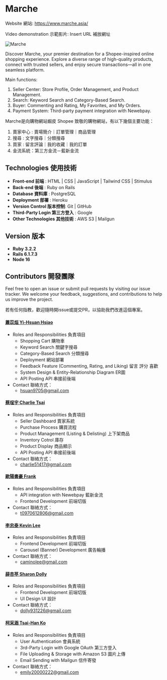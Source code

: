 # Marche

Website 網站: https://www.marche.asia/

Video demonstration 示範影片: Insert URL 補放網址

![Marche](https://imgpile.com/images/9PX5Cj.png)

Discover Marche, your premier destination for a Shopee-inspired online shopping experience. Explore a diverse range of high-quality products, connect with trusted sellers, and enjoy secure transactions—all in one seamless platform.

Main functions:
1. Seller Center: Store Profile, Order Management, and Product Management.
2. Search: Keyword Search and Category-Based Search.
3. Buyer: Commenting and Rating, My Favorites, and My Orders.
4. Payment System: Third-party payment integration with Newebpay.

Marche是向購物網站蝦皮 Shopee 致敬的購物網站，有以下幾個主要功能：
1. 賣家中心 : 賣場簡介｜訂單管理｜商品管理
2. 搜尋 : 文字搜尋｜分類搜尋
3. 買家 : 留言評論｜我的收藏｜我的訂單
4. 金流系統：第三方金流－藍新金流

## Technologies 使用技術
- **Front-end 前端** : HTML | CSS | JavaScript | Tailwind CSS | Stimulus
- **Back-end 後端** : Ruby on Rails
- **Database 資料庫** : PostgreSQL
- **Deployment 部署** : Heroku
- **Version Control 版本控制**: Git | GitHub
- **Third-Party Login 第三方登入** :  Google
- **Other Technologies 其他技術** : AWS S3 | Mailgun

##  Version 版本
- **Ruby 3.2.2**
- **Rails 6.1.7.3**
- **Node 16**

## Contributors 開發團隊

Feel free to open an issue or submit pull requests by visiting our issue tracker. We welcome your feedback, suggestions, and contributions to help us improve the project.


若有任何指教，歡迎隨時開issue或提交PR，以協助我們改進這個專案。


#### [蕭苡烜 Yi-Hsuan Hsiao](https://github.com/Hsuan19971005)
- Roles and Responsibilities 負責項目
  - Shopping Cart 購物車
  - Keyword Search 關鍵字搜尋
  - Category-Based Search 分類搜尋
  - Deployment 網站部署
  - Feedback Feature (Commenting, Rating, and Liking) 留言 評分 喜歡
  - System Design & Entity-Relationship Diagram  ER圖
  - API Posting API 串接前後端
- Contact 聯絡方式：
  - hsuan9705@gmail.com
#### [蔡珵宇 Charlie Tsai](https://github.com/charlie51417)
- Roles and Responsibilities 負責項目 
  - Seller Dashboard 賣家系統
  - Purchase Process 購買流程
  - Product Management (Listing & Delisting) 上下架商品
  - Inventory Cotrol 庫存
  - Product Display 商品顯示
  - API Posting API 串接前後端
- Contact 聯絡方式：
  - charlie51417@gmail.com
#### [歐陽書豪 Frank](https://github.com/kg936512)
- Roles and Responsibilities 負責項目 
  - API integration with Newebpay 藍新金流
  - Frontend Development 前端切版
- Contact 聯絡方式：
  - t0970612806@gmail.com
#### [李忠泰 Kevin Lee](https://github.com/kevinlee629)
- Roles and Responsibilities 負責項目
  - Frontend Development 前端切版
  - Carousel (Banner) Development 廣告輪播
- Contact 聯絡方式：
  - caminolee@gmail.com
#### [薛杏苹 Sharon Dolly](https://github.com/sharondolly)
- Roles and Responsibilities 負責項目
  - Frontend Development 前端切版
  - UI Design UI 設計
- Contact 聯絡方式：
  - dolly931226@gmail.com
#### [柯采涵 Tsai-Han Ko](https://github.com/matsuyama2000)
- Roles and Responsibilities 負責項目
  - User Authentication 會員系統
  - 3rd-Party Login with Google OAuth 第三方登入
  - File Uploading & Storage with Amazon S3 圖片上傳
  - Email Sending with Mailgun 信件寄發
- Contact 聯絡方式：
  - emily20000222@gmail.com
